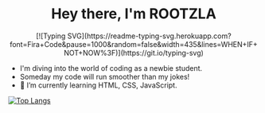 <div id="header" align="center">
<h1>Hey there, I'm ROOTZLA</h1>
</div>

<div id="header" align="center">
[![Typing SVG](https://readme-typing-svg.herokuapp.com?font=Fira+Code&pause=1000&random=false&width=435&lines=WHEN+IF+NOT+NOW%3F)](https://git.io/typing-svg)
</div>

- I'm diving into the world of coding as a newbie student.
- Someday my code will run smoother than my jokes!
- 🌱 I’m currently learning HTML, CSS, JavaScript.

 [![Top Langs](https://github-readme-stats.vercel.app/api/top-langs/?username=rootzla&layout=compact)](https://github.com/ROOTZLA/github-readme-stats)
